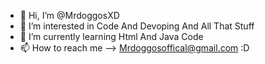 - 👋 Hi, I’m @MrdoggosXD
- 👀 I’m interested in Code And Devoping And All That Stuff
- 🌱 I’m currently learning Html And Java Code
- 📫 How to reach me --> Mrdoggosoffical@gmail.com :D

<!---
MrdoggosXD/MrdoggosXD is a ✨ special ✨ repository because its `README.md` (this file) appears on your GitHub profile.
You can click the Preview link to take a look at your changes.
--->
